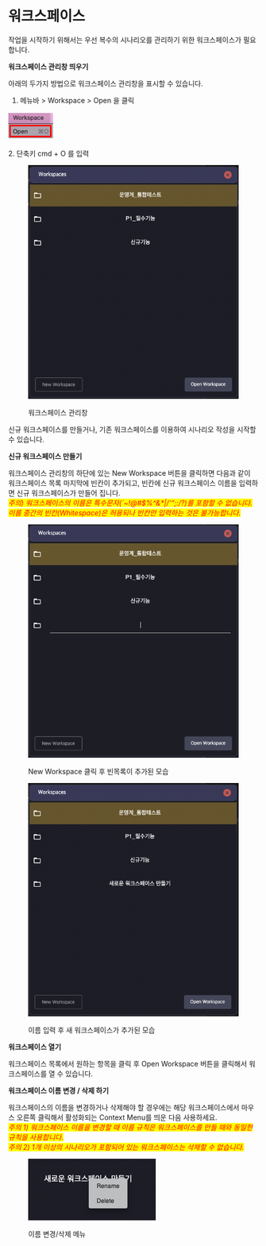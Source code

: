 # 워크스페이스

작업을 시작하기 위해서는 우선 복수의 시나리오를 관리하기 위한 워크스페이스가 필요합니다.



**워크스페이스 관리창 띄우기**

&#x20;아래의 두가지 방법으로 워크스페이스 관리창을 표시할 수 있습니다.&#x20;

1. 메뉴바 > Workspace > Open 을 클릭

<img src="../.gitbook/assets/image (195).png" alt="" data-size="original">

&#x20;2\. 단축키 cmd + O 를 입력

<figure><img src="../.gitbook/assets/image (19).png" alt=""><figcaption><p>워크스페이스 관리창</p></figcaption></figure>

신규 워크스페이스를 만들거나, 기존 워크스페이스를 이용하여 시나리오 작성을 시작할 수 있습니다.

**신규 워크스페이스 만들기**

워크스페이스 관리창의 하단에 있는 New Workspace 버튼을 클릭하면 다음과 같이 워크스페이스 목록 마지막에 빈칸이 추가되고, 빈칸에 신규 워크스페이스 이름을 입력하면 신규 워크스페이스가 만들어 집니다.\
_<mark style="color:red;">주의) 워크스페이스의 이름은 특수문자(\`\~!@#$%^&\*|/’“;:/?)를 포함할 수 없습니다. 이름 중간의 빈칸(Whitespace)은 허용되나 빈칸만 입력하는 것은 불가능합니다.</mark>_

<figure><img src="../.gitbook/assets/image (186).png" alt=""><figcaption><p>New Workspace 클릭 후 빈목록이 추가된 모습</p></figcaption></figure>

<figure><img src="../.gitbook/assets/image (102).png" alt=""><figcaption><p>이름 입력 후 새 워크스페이스가 추가된 모습</p></figcaption></figure>

**워크스페이스 열기**

워크스페이스 목록에서 원하는 항목을 클릭 후 Open Workspace 버튼을 클릭해서 워크스페이스를 열 수 있습니다.



**워크스페이스 이름 변경 / 삭제 하기**

워크스페이스의 이름을 변경하거나 삭제해야 할 경우에는 해당 워크스페이스에서 마우스 오른쪽 클릭해서 활성화되는 Context Menu를 띄운 다음 사용하세요.\
_<mark style="color:red;">주의 1) 워크스페이스 이름을 변경할 때 이름 규칙은 워크스페이스를 만들 때와 동일한 규칙을 사용합니다.</mark>_\
_<mark style="color:red;">주의 2) 1개 이상의 시나리오가 포함되어 있는 워크스페이스는 삭제할 수 없습니다.</mark>_

<figure><img src="../.gitbook/assets/image (135).png" alt=""><figcaption><p>이름 변경/삭제 메뉴 </p></figcaption></figure>


